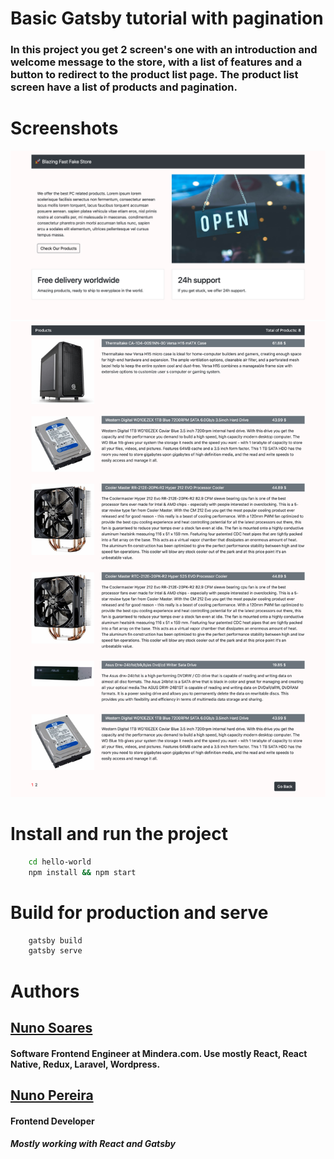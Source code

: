# Basic Gatsby tutorial with pagination

### In this project you get 2 screen's one with an introduction and welcome message to the store, with a list of features and a button to redirect to the product list page. The product list screen have a list of products and pagination.

# Screenshots

![](/screenshots/gatsby-tutorial1.png)
![](/screenshots/gatsby-tutorial2.png)

# Install and run the project
```sh
    cd hello-world
    npm install && npm start
```
    
# Build for production and serve
```sh
    gatsby build
    gatsby serve
```
# Authors
## [Nuno Soares](https://nunosoares.eu)
#### Software Frontend Engineer at Mindera.com. Use mostly React, React Native, Redux, Laravel, Wordpress. 

## [Nuno Pereira](https://www.nunopereira.dev/)
#### Frontend Developer
##### Mostly working with React and Gatsby
